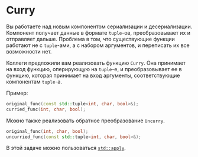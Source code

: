 # Curry

Вы работаете над новым компонентом сериализации и десериализации. Компонент получает данные в формате `tuple`-ов,
преобразовывает их и отправляет дальше. Проблема в том, что существующие функции работают не с `tuple`-ами, а с набором
аргументов, и переписать их все возможности нет.

Коллеги предложили вам реализовать функцию `Curry`. Она принимает на вход функцию, оперирующую на `tuple`-е, и
преобразовывает ее в функцию, которая принимает на вход аргументы, соответствующие компонентам `tuple`-а.

Пример:

```cpp
original_func(const std::tuple<int, char, bool>&);
curried_func(int, char, bool);
```

Можно также реализовать обратное преобразование `Uncurry`.

```cpp
original_func(int, char, bool);
uncurried_func(const std::tuple<int, char, bool>&);
```

В этой задаче можно пользоваться [`std::apply`](https://en.cppreference.com/w/cpp/utility/apply).
